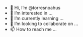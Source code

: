 - 👋 Hi, I’m @torresnoahus
- 👀 I’m interested in ...
- 🌱 I’m currently learning ...
- 💞️ I’m looking to collaborate on ...
- 📫 How to reach me ...

<!---
torresnoahus/torresnoahus is a ✨ special ✨ repository because its `README.md` (this file) appears on your GitHub profile.
You can click the Preview link to take a look at your changes.
--->
